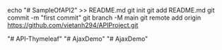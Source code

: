 echo "# SampleOfAPI2" >> README.md
git init
git add README.md
git commit -m "first commit"
git branch -M main
git remote add origin https://github.com/vietanh294/APIProject.git

"# API-Thymeleaf" 
"# AjaxDemo" 
"# AjaxDemo" 
